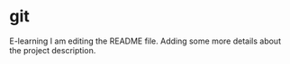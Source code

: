 # git
E-learning
I am editing the README file. Adding some more details about the project description.
